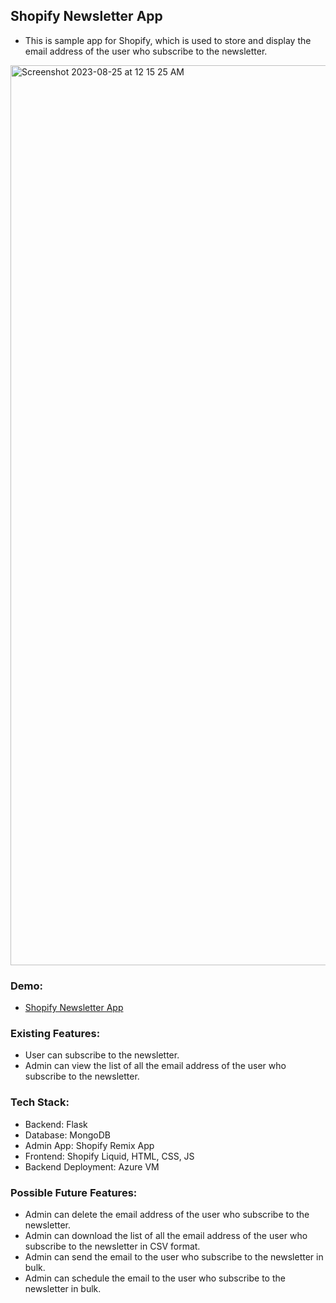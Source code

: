 ## Shopify Newsletter App

- This is sample app for Shopify, which is used to store and display the email address of the user who subscribe to the newsletter.

<img width="1440" alt="Screenshot 2023-08-25 at 12 15 25 AM" src="https://github.com/govindgoel/shopify-newsletter-app/assets/52847415/2da7eae8-e07f-4e52-afba-2188d283af79">


### Demo:

- [Shopify Newsletter App](https://www.youtube.com/watch?v=iud4kahUwuQ)

### Existing Features:

- User can subscribe to the newsletter.
- Admin can view the list of all the email address of the user who subscribe to the newsletter.


### Tech Stack:
- Backend: Flask
- Database: MongoDB
- Admin App: Shopify Remix App
- Frontend: Shopify Liquid, HTML, CSS, JS
- Backend Deployment: Azure VM


### Possible Future Features:
- Admin can delete the email address of the user who subscribe to the newsletter.
- Admin can download the list of all the email address of the user who subscribe to the newsletter in CSV format.
- Admin can send the email to the user who subscribe to the newsletter in bulk.
- Admin can schedule the email to the user who subscribe to the newsletter in bulk.
